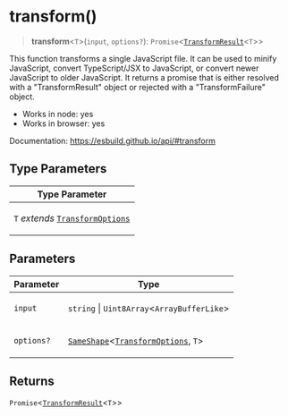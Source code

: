 # transform()

> **transform**\<`T`\>(`input`, `options?`): `Promise`\<[`TransformResult`](../interfaces/TransformResult.md)\<`T`\>\>

This function transforms a single JavaScript file. It can be used to minify
JavaScript, convert TypeScript/JSX to JavaScript, or convert newer JavaScript
to older JavaScript. It returns a promise that is either resolved with a
"TransformResult" object or rejected with a "TransformFailure" object.

- Works in node: yes
- Works in browser: yes

Documentation: https://esbuild.github.io/api/#transform

## Type Parameters

<table>
<thead>
<tr>
<th>Type Parameter</th>
</tr>
</thead>
<tbody>
<tr>
<td>

`T` _extends_ [`TransformOptions`](../interfaces/TransformOptions.md)

</td>
</tr>
</tbody>
</table>

## Parameters

<table>
<thead>
<tr>
<th>Parameter</th>
<th>Type</th>
</tr>
</thead>
<tbody>
<tr>
<td>

`input`

</td>
<td>

`string` \| `Uint8Array`\<`ArrayBufferLike`\>

</td>
</tr>
<tr>
<td>

`options?`

</td>
<td>

[`SameShape`](../type-aliases/SameShape.md)\<[`TransformOptions`](../interfaces/TransformOptions.md), `T`\>

</td>
</tr>
</tbody>
</table>

## Returns

`Promise`\<[`TransformResult`](../interfaces/TransformResult.md)\<`T`\>\>
